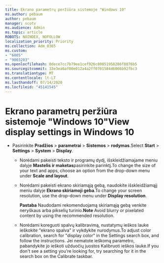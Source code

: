 ```yaml
---
title: Ekrano parametrų peržiūra sistemoje "Windows 10"
ms.author: pebaum
author: pebaum
manager: scotv
ms.audience: Admin
ms.topic: article
ROBOTS: NOINDEX, NOFOLLOW
localization_priority: Priority
ms.collection: Adm_O365
ms.custom:
- "6005"
- "9003203"
ms.openlocfilehash: 0dece7cc7b79ee1cef926c80051958286f8876b5
ms.sourcegitcommit: 32e3ea6af00e012a4a2ff0701584d6866b92fbc3
ms.translationtype: MT
ms.contentlocale: lt-LT
ms.lasthandoff: 07/14/2020
ms.locfileid: "45141545"
---
```

# <a name="view-display-settings-in-windows-10"></a><span data-ttu-id="a7335-102">Ekrano parametrų peržiūra sistemoje "Windows 10"</span><span class="sxs-lookup"><span data-stu-id="a7335-102">View display settings in Windows 10</span></span>

- <span data-ttu-id="a7335-103">Pasirinkite **Pradžios**   >  **parametrai**   >  **Sistemos**  >  **rodymas**.</span><span class="sxs-lookup"><span data-stu-id="a7335-103">Select **Start**  > **Settings**  > **System** > **Display**.</span></span>
    -  <span data-ttu-id="a7335-104">Norėdami pakeisti teksto ir programų dydį, išskleidžiamajame meniu dalyje **Mastelis ir maketas**pasirinkite parinktį.</span><span class="sxs-lookup"><span data-stu-id="a7335-104">To change the size of your text and apps, choose an option from the drop-down menu under  **Scale and layout**.</span></span>
    - <span data-ttu-id="a7335-105">Norėdami pakeisti ekrano skiriamąją gebą, naudokite išskleidžiamąjį meniu dalyje **Ekrano skiriamoji geba**.</span><span class="sxs-lookup"><span data-stu-id="a7335-105">To change your screen resolution, use the drop-down menu under **Display resolution**.</span></span>
     
      <span data-ttu-id="a7335-106">**Pastaba** Naudodami rekomenduojamą skiriamąją gebą venkite neryškaus arba pikselių turinio.</span><span class="sxs-lookup"><span data-stu-id="a7335-106">**Note** Avoid blurry or pixelated content by using the recommended resolution.</span></span>
    - <span data-ttu-id="a7335-107">Norėdami koreguoti spalvų kalibravimą, nustatymų ieškos lauke ieškokite "ekrano spalva" ir vykdykite nurodymus.</span><span class="sxs-lookup"><span data-stu-id="a7335-107">To adjust color calibration, search for "display color" in the Settings search box, and follow the instructions.</span></span> <span data-ttu-id="a7335-108">Jei nematote ieškomą parametro, pabandykite jo ieškoti užduočių juostos Kalibruoti ieškos lauke.</span><span class="sxs-lookup"><span data-stu-id="a7335-108">If you don't see a setting you're looking for, try searching for it in the search box on the Calibrate taskbar.</span></span>